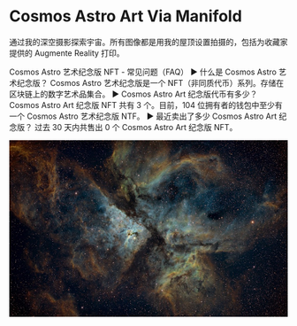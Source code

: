 # Cosmos Astro Art Via Manifold

通过我的深空摄影探索宇宙。所有图像都是用我的屋顶设置拍摄的，包括为收藏家提供的 Augmente Reality 打印。

Cosmos Astro 艺术纪念版 NFT - 常见问题（FAQ）
▶ 什么是 Cosmos Astro 艺术纪念版？
Cosmos Astro 艺术纪念版是一个 NFT（非同质代币）系列。存储在区块链上的数字艺术品集合。
▶ Cosmos Astro Art 纪念版代币有多少？
Cosmos Astro Art 纪念版 NFT 共有 3 个。目前，104 位拥有者的钱包中至少有一个 Cosmos Astro 艺术纪念版 NTF。
▶ 最近卖出了多少 Cosmos Astro Art 纪念版？
过去 30 天内共售出 0 个 Cosmos Astro Art 纪念版 NFT。

![ NFT](unnamed.jpg)

